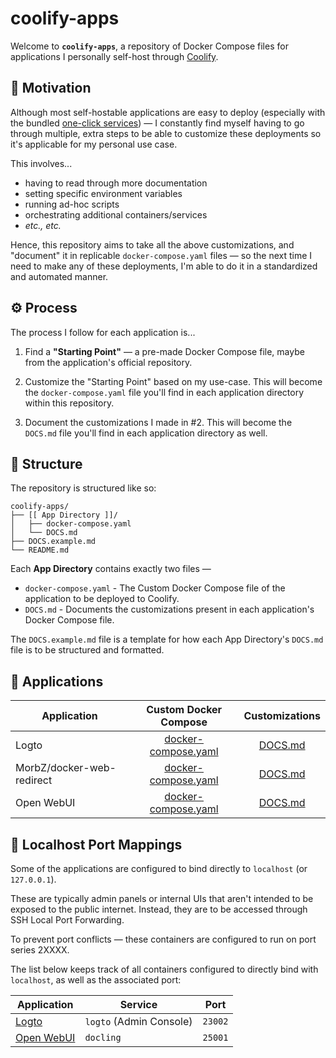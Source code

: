# coolify-apps

Welcome to **`coolify-apps`**, a repository of Docker Compose files for applications I personally self-host through [Coolify](https://coolify.io).

## 🤔 Motivation

Although most self-hostable applications are easy to deploy (especially with the bundled [one-click services](https://coolify.io/docs/services/overview)) — I constantly find myself having to go through multiple, extra steps to be able to customize these deployments so it's applicable for my personal use case.

This involves...

- having to read through more documentation
- setting specific environment variables
- running ad-hoc scripts
- orchestrating additional containers/services
- _etc., etc._

Hence, this repository aims to take all the above customizations, and "document" it in replicable `docker-compose.yaml` files — so the next time I need to make any of these deployments, I'm able to do it in a standardized and automated manner.

## ⚙️ Process

The process I follow for each application is...

1. Find a **"Starting Point"** — a pre-made Docker Compose file, maybe from the application's official repository.

2. Customize the "Starting Point" based on my use-case. This will become the `docker-compose.yaml` file you'll find in each application directory within this repository.

3. Document the customizations I made in #2. This will become the `DOCS.md` file you'll find in each application directory as well.

## 📂 Structure

The repository is structured like so:

```
coolify-apps/
├── [[ App Directory ]]/
│   ├── docker-compose.yaml
│   └── DOCS.md
├── DOCS.example.md
└── README.md
```

Each **App Directory** contains exactly two files —

- `docker-compose.yaml` - The Custom Docker Compose file of the application to be deployed to Coolify.
- `DOCS.md` - Documents the customizations present in each application's Docker Compose file.

The `DOCS.example.md` file is a template for how each App Directory's `DOCS.md` file is to be structured and formatted.

## 🚀 Applications

| Application               |                         Custom Docker Compose                          |                 Customizations                 |
| ------------------------- | :--------------------------------------------------------------------: | :--------------------------------------------: |
| Logto                     |           [docker-compose.yaml](./logto/docker-compose.yaml)           |           [DOCS.md](./logto/DOCS.md)           |
| MorbZ/docker-web-redirect | [docker-compose.yaml](./morbz-docker-web-redirect/docker-compose.yaml) | [DOCS.md](./morbz-docker-web-redirect/DOCS.md) |
| Open WebUI                |        [docker-compose.yaml](./open-webui/docker-compose.yaml)         |        [DOCS.md](./open-webui/DOCS.md)         |

## 🔗 Localhost Port Mappings

Some of the applications are configured to bind directly to `localhost` (or `127.0.0.1`).

These are typically admin panels or internal UIs that aren't intended to be exposed to the public internet. Instead, they are to be accessed through SSH Local Port Forwarding.

To prevent port conflicts — these containers are configured to run on port series 2XXXX.

The list below keeps track of all containers configured to directly bind with `localhost`, as well as the associated port:

| Application                                    | Service                 |  Port   |
| ---------------------------------------------- | ----------------------- | :-----: |
| [Logto](./logto/docker-compose.yaml)           | `logto` (Admin Console) | `23002` |
| [Open WebUI](./open-webui/docker-compose.yaml) | `docling`               | `25001` |
